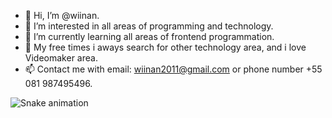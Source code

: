 - 👋 Hi, I’m @wiinan.
- 👀 I’m interested in all areas of programming and technology.
- 🌱 I’m currently learning all areas of frontend programmation.
- 💞️ My free times i aways search for other technology area, and i love Videomaker area.
- 📫 Contact me with email: wiinan2011@gmail.com or phone number +55 081 987495496.

<!---
wiinan/wiinan is a ✨ special ✨ repository because its `README.md` (this file) appears on your GitHub profile.
You can click the Preview link to take a look at your changes.
--->
  
![Snake animation](https://github.com/victorpereirademelo/victorpereirademelo/blob/output/github-contribution-grid-snake.svg)
